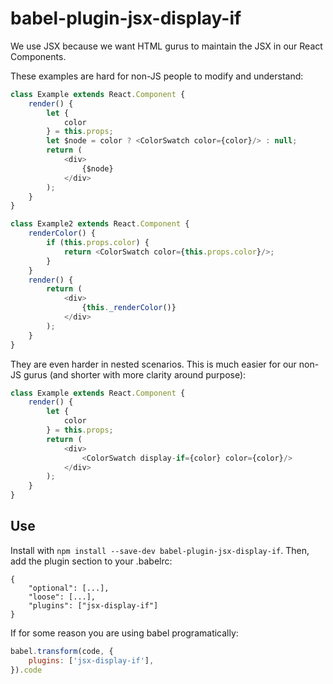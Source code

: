 babel-plugin-jsx-display-if
===================

We use JSX because we want HTML gurus to maintain the JSX in our React Components.

These examples are hard for non-JS people to modify and understand:

```javascript
class Example extends React.Component {
    render() {
        let {
            color
        } = this.props;
        let $node = color ? <ColorSwatch color={color}/> : null;
        return (
            <div>
                {$node}
            </div>
        );
    }
}

class Example2 extends React.Component {
    renderColor() {
        if (this.props.color) {
            return <ColorSwatch color={this.props.color}/>;
        }
    }
    render() {
        return (
            <div>
                {this._renderColor()}
            </div>
        );
    }
}
```

They are even harder in nested scenarios. This is much easier for our non-JS gurus (and shorter with more clarity around purpose):

```javascript
class Example extends React.Component {
    render() {
        let {
            color
        } = this.props;
        return (
            <div>
                <ColorSwatch display-if={color} color={color}/>
            </div>
        );
    }
}
```

Use
---

Install with `npm install --save-dev babel-plugin-jsx-display-if`. Then, add the plugin section to your .babelrc:

```
{
    "optional": [...],
    "loose": [...],
    "plugins": ["jsx-display-if"]
}
```

If for some reason you are using babel programatically:

```javascript
babel.transform(code, {
    plugins: ['jsx-display-if'],
}).code
```

